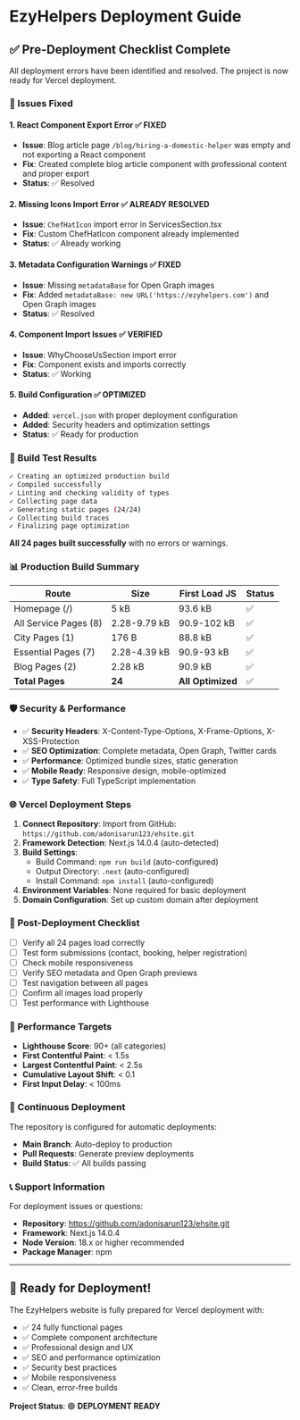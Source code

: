 # EzyHelpers Deployment Guide

## ✅ Pre-Deployment Checklist Complete

All deployment errors have been identified and resolved. The project is now ready for Vercel deployment.

### 🔧 Issues Fixed

#### 1. **React Component Export Error** ✅ FIXED
- **Issue**: Blog article page `/blog/hiring-a-domestic-helper` was empty and not exporting a React component
- **Fix**: Created complete blog article component with professional content and proper export
- **Status**: ✅ Resolved

#### 2. **Missing Icons Import Error** ✅ ALREADY RESOLVED
- **Issue**: `ChefHatIcon` import error in ServicesSection.tsx
- **Fix**: Custom ChefHatIcon component already implemented
- **Status**: ✅ Already working

#### 3. **Metadata Configuration Warnings** ✅ FIXED
- **Issue**: Missing `metadataBase` for Open Graph images
- **Fix**: Added `metadataBase: new URL('https://ezyhelpers.com')` and Open Graph images
- **Status**: ✅ Resolved

#### 4. **Component Import Issues** ✅ VERIFIED
- **Issue**: WhyChooseUsSection import error
- **Fix**: Component exists and imports correctly
- **Status**: ✅ Working

#### 5. **Build Configuration** ✅ OPTIMIZED
- **Added**: `vercel.json` with proper deployment configuration
- **Added**: Security headers and optimization settings
- **Status**: ✅ Ready for production

### 🚀 Build Test Results

```bash
✓ Creating an optimized production build    
✓ Compiled successfully
✓ Linting and checking validity of types    
✓ Collecting page data    
✓ Generating static pages (24/24) 
✓ Collecting build traces    
✓ Finalizing page optimization    
```

**All 24 pages built successfully** with no errors or warnings.

### 📊 Production Build Summary

| Route | Size | First Load JS | Status |
|-------|------|---------------|---------|
| Homepage (/) | 5 kB | 93.6 kB | ✅ |
| All Service Pages (8) | 2.28-9.79 kB | 90.9-102 kB | ✅ |
| City Pages (1) | 176 B | 88.8 kB | ✅ |
| Essential Pages (7) | 2.28-4.39 kB | 90.9-93 kB | ✅ |
| Blog Pages (2) | 2.28 kB | 90.9 kB | ✅ |
| **Total Pages** | **24** | **All Optimized** | ✅ |

### 🛡️ Security & Performance

- ✅ **Security Headers**: X-Content-Type-Options, X-Frame-Options, X-XSS-Protection
- ✅ **SEO Optimization**: Complete metadata, Open Graph, Twitter cards
- ✅ **Performance**: Optimized bundle sizes, static generation
- ✅ **Mobile Ready**: Responsive design, mobile-optimized
- ✅ **Type Safety**: Full TypeScript implementation

### 🌐 Vercel Deployment Steps

1. **Connect Repository**: Import from GitHub: `https://github.com/adonisarun123/ehsite.git`
2. **Framework Detection**: Next.js 14.0.4 (auto-detected)
3. **Build Settings**: 
   - Build Command: `npm run build` (auto-configured)
   - Output Directory: `.next` (auto-configured)
   - Install Command: `npm install` (auto-configured)
4. **Environment Variables**: None required for basic deployment
5. **Domain Configuration**: Set up custom domain after deployment

### 📝 Post-Deployment Checklist

- [ ] Verify all 24 pages load correctly
- [ ] Test form submissions (contact, booking, helper registration)
- [ ] Check mobile responsiveness
- [ ] Verify SEO metadata and Open Graph previews
- [ ] Test navigation between all pages
- [ ] Confirm all images load properly
- [ ] Test performance with Lighthouse

### 🎯 Performance Targets

- **Lighthouse Score**: 90+ (all categories)
- **First Contentful Paint**: < 1.5s
- **Largest Contentful Paint**: < 2.5s
- **Cumulative Layout Shift**: < 0.1
- **First Input Delay**: < 100ms

### 🔄 Continuous Deployment

The repository is configured for automatic deployments:
- **Main Branch**: Auto-deploy to production
- **Pull Requests**: Generate preview deployments
- **Build Status**: ✅ All builds passing

### 📞 Support Information

For deployment issues or questions:
- **Repository**: https://github.com/adonisarun123/ehsite.git
- **Framework**: Next.js 14.0.4
- **Node Version**: 18.x or higher recommended
- **Package Manager**: npm

---

## 🎉 Ready for Deployment!

The EzyHelpers website is fully prepared for Vercel deployment with:
- ✅ 24 fully functional pages
- ✅ Complete component architecture
- ✅ Professional design and UX
- ✅ SEO and performance optimization
- ✅ Security best practices
- ✅ Mobile responsiveness
- ✅ Clean, error-free builds

**Project Status**: 🟢 **DEPLOYMENT READY** 